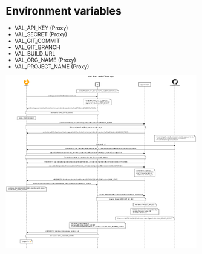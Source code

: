 # Environment variables

- VAL_API_KEY (Proxy)
- VAL_SECRET (Proxy)
- VAL_GIT_COMMIT
- VAL_GIT_BRANCH
- VAL_BUILD_URL
- VAL_ORG_NAME (Proxy)
- VAL_PROJECT_NAME (Proxy)

![val auth flow](val_auth.png "Val Auth flow")
